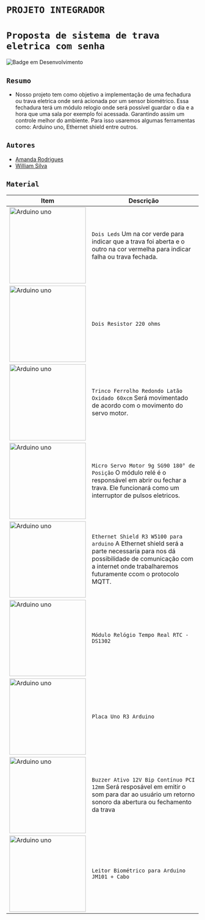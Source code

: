 # `PROJETO INTEGRADOR `
# `Proposta de sistema de trava eletrica com senha` 
![Badge em Desenvolvimento](http://img.shields.io/static/v1?label=STATUS&message=EM%20DESENVOLVIMENTO&color=GREEN&style=for-the-badge)

## `Resumo` 
- Nosso projeto tem como objetivo a implementação de uma fechadura ou trava eletrica onde será acionada por um sensor biométrico. Essa fechadura terá um módulo relogio onde será possível guardar o dia e a hora que uma sala por exemplo foi acessada. Garantindo assim um controle melhor do ambiente. Para isso usaremos algumas ferramentas como: Arduino uno, Ethernet shield entre outros.

##
## `Autores`
- [Amanda Rodrigues](https://github.com/amanda-rosa)
- [William Silva](https://github.com/William-silva-Developer)

##

## `Material` 

| Item | Descrição |
| --- | --- |
| <img align="center" alt="Arduino uno" height="200" width="200" src="https://www.usinainfo.com.br/1019683-thickbox_default/led-vermelho-5mm-difuso-kit-com-5-unidades.jpg" /> |  `Dois Leds` Um na cor verde para indicar que a trava foi aberta e o outro na cor vermelha para indicar falha ou trava fechada.|
|<img align="center" alt="Arduino uno" height="200" width="200" src="https://upload.wikimedia.org/wikipedia/commons/9/9b/220_ohms_5%25_axial_resistor.jpg" />   | `Dois Resistor 220 ohms` |
|<img align="center" alt="Arduino uno" height="200" width="200" src="https://cdn.leroymerlin.com.br/products/trinco_ferrolho_redondo_latao_oxidado_60xcm_1_peca_87239061_0001_600x600.jpg" />| `Trinco Ferrolho Redondo Latão Oxidado 60xcm` Será movimentado de acordo com o movimento do servo motor.|
|<img align="center" alt="Arduino uno" height="200" width="200" src="https://www.usinainfo.com.br/1017427-thickbox_default/micro-servo-motor-9g-sg90-180-de-posicao.jpg" />| `Micro Servo Motor 9g SG90 180° de Posição` O módulo relé é o responsável em abrir ou fechar a trava. Ele funcionará como um interruptor de pulsos eletricos. |
|<img align="center" alt="Arduino uno" height="200" width="auto" src="https://www.usinainfo.com.br/1019675-thickbox_default/ethernet-shield-r3-w5100-para-arduino.jpg" />| `Ethernet Shield R3 W5100 para arduino` A Ethernet shield será a parte necessaria para nos dá possibilidade de comunicação com a internet onde trabalharemos futuramente ccom o protocolo MQTT. |
| <img align="center" alt="Arduino uno" height="200" width="200" src="https://www.usinainfo.com.br/1021246-thickbox_default/modulo-relogio-tempo-real-rtc-ds1302.jpg" /> | `Módulo Relógio Tempo Real RTC - DS1302` |
| <img align="center" alt="Arduino uno" height="200" width="200" src="https://www.usinainfo.com.br/1012957-thickbox_default/placa-uno-r3-arduino-cabo-usb.jpg" /> | `Placa Uno R3 Arduino` |
| <img align="center" alt="Arduino uno" height="200" width="200" src="https://www.usinainfo.com.br/1019044-thickbox_default/buzzer-ativo-12v-bip-continuo-pci-12mm.jpg" /> | `Buzzer Ativo 12V Bip Contínuo PCI 12mm` Será resposável em emitir o som para dar ao usuário um retorno sonoro da abertura ou fechamento da trava |
| <img align="center" alt="Arduino uno" height="200" width="200" src="https://www.usinainfo.com.br/1017451-thickbox_default/leitor-biometrico-para-arduino-jm101-cabo.jpg" /> | `Leitor Biométrico para Arduino JM101 + Cabo` |
